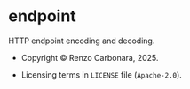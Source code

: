 # endpoint

HTTP endpoint encoding and decoding.

* Copyright © Renzo Carbonara, 2025.

* Licensing terms in `LICENSE` file (`Apache-2.0`).


